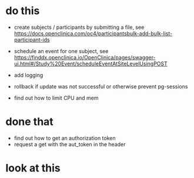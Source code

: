 # do this
- create subjects / participants by submitting a file, see
https://docs.openclinica.com/oc4/participantsbulk-add-bulk-list-participant-ids
- schedule an event for one subject, see https://finddx.openclinica.io/OpenClinica/pages/swagger-ui.html#/Study%20Event/scheduleEventAtSiteLevelUsingPOST
- add logging
- rollback if update was not successful or otherwise prevent pg-sessions 

- find out how to limit CPU and mem



# done that  
- find out how to get an authorization token
- request a get with the aut_token in the header

# look at this 

